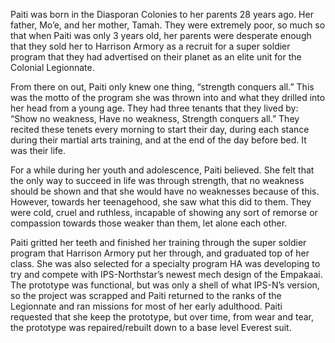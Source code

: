 Paiti was born in the Diasporan Colonies to her parents 28 years ago. Her father, Mo’e, and her mother, Tamah. They were extremely poor, so much so that when Paiti was only 3 years old, her parents were desperate enough that they sold her to Harrison Armory as a recruit for a super soldier program that they had advertised on their planet as an elite unit for the Colonial Legionnate.

From there on out, Paiti only knew one thing, “strength conquers all.” This was the motto of the program she was thrown into and what they drilled into her head from a young age. They had three tenants that they lived by: “Show no weakness, Have no weakness, Strength conquers all.” They recited these tenets every morning to start their day, during each stance during their martial arts training, and at the end of the day before bed. It was their life.

For a while during her youth and adolescence, Paiti believed. She felt that the only way to succeed in life was through strength, that no weakness should be shown and that she would have no weaknesses because of this. However, towards her teenagehood, she saw what this did to them. They were cold, cruel and ruthless, incapable of showing any sort of remorse or compassion towards those weaker than them, let alone each other.

Paiti gritted her teeth and finished her training through the super soldier program that Harrison Armory put her through, and graduated top of her class. She was also selected for a specialty program HA was developing to try and compete with IPS-Northstar’s newest mech design of the Empakaai. The prototype was functional, but was only a shell of what IPS-N’s version, so the project was scrapped and Paiti returned to the ranks of the Legionnate and ran missions for most of her early adulthood. Paiti requested that she keep the prototype, but over time, from wear and tear, the prototype was repaired/rebuilt down to a base level Everest suit.
